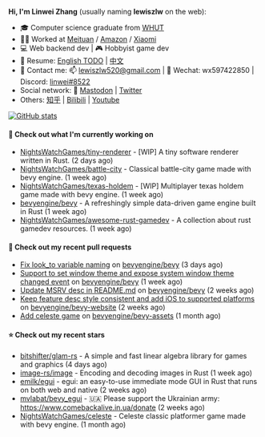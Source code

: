 **Hi, I'm Linwei Zhang** (usually naming **lewiszlw** on the web):
- 🎓 Computer science graduate from [WHUT](https://en.wikipedia.org/wiki/Wuhan_University_of_Technology)
- 👨‍💻 Worked at [Meituan](https://about.meituan.com/home) / [Amazon](https://www.amazon.com/) / [Xiaomi](https://www.mi.com/)
- 💻 Web backend dev | 🎮 Hobbyist game dev
- 📄 Resume: [English TODO](https://github.com/lewiszlw/lewiszlw/blob/main/Resume_EN.md) | [中文](https://github.com/lewiszlw/lewiszlw/blob/main/Resume_CN.md)
- 📱 Contact me: 📫 [lewiszlw520@gmail.com](mailto:lewiszlw520@gmail.com) | 💬 Wechat: wx597422850 | Discord: [linwei#8522](http://discordapp.com/users/891664307035713576)
- Social network: 🦣 [Mastodon](https://mastodon.world/@lewiszlw) | [Twitter](https://twitter.com/lewiszlw)
- Others: [知乎](https://www.zhihu.com/people/tian-qian-zhu-wu-ya) | [Bilibili](https://space.bilibili.com/43876861) | [Youtube](https://www.youtube.com/channel/UCnvri1tqAjxsp9nGQ63zUNw)

[![GitHub stats](https://github-readme-stats.vercel.app/api?username=lewiszlw&count_private=true&show_icons=true&theme=solarized-dark&include_all_commits=true)](https://github.com/anuraghazra/github-readme-stats)

#### 👷 Check out what I'm currently working on

- [NightsWatchGames/tiny-renderer](https://github.com/NightsWatchGames/tiny-renderer) - [WIP] A tiny software renderer written in Rust. (2 days ago)
- [NightsWatchGames/battle-city](https://github.com/NightsWatchGames/battle-city) - Classical battle-city game made with bevy engine. (1 week ago)
- [NightsWatchGames/texas-holdem](https://github.com/NightsWatchGames/texas-holdem) - [WIP] Multiplayer texas holdem game made with bevy engine. (1 week ago)
- [bevyengine/bevy](https://github.com/bevyengine/bevy) - A refreshingly simple data-driven game engine built in Rust (1 week ago)
- [NightsWatchGames/awesome-rust-gamedev](https://github.com/NightsWatchGames/awesome-rust-gamedev) - A collection about rust gamedev resources. (1 week ago)

#### 🔨 Check out my recent pull requests

- [Fix look_to variable naming](https://github.com/bevyengine/bevy/pull/8627) on [bevyengine/bevy](https://github.com/bevyengine/bevy) (3 days ago)
- [Support to set window theme and expose system window theme changed event](https://github.com/bevyengine/bevy/pull/8593) on [bevyengine/bevy](https://github.com/bevyengine/bevy) (1 week ago)
- [Update MSRV desc in README.md](https://github.com/bevyengine/bevy/pull/8546) on [bevyengine/bevy](https://github.com/bevyengine/bevy) (2 weeks ago)
- [Keep feature desc style consistent and add iOS to supported platforms](https://github.com/bevyengine/bevy-website/pull/629) on [bevyengine/bevy-website](https://github.com/bevyengine/bevy-website) (2 weeks ago)
- [Add celeste game](https://github.com/bevyengine/bevy-assets/pull/320) on [bevyengine/bevy-assets](https://github.com/bevyengine/bevy-assets) (1 month ago)

#### ⭐ Check out my recent stars

- [bitshifter/glam-rs](https://github.com/bitshifter/glam-rs) - A simple and fast linear algebra library for games and graphics (4 days ago)
- [image-rs/image](https://github.com/image-rs/image) - Encoding and decoding images in Rust (1 week ago)
- [emilk/egui](https://github.com/emilk/egui) - egui: an easy-to-use immediate mode GUI in Rust that runs on both web and native (2 weeks ago)
- [mvlabat/bevy_egui](https://github.com/mvlabat/bevy_egui) - 🇺🇦 Please support the Ukrainian army: https://www.comebackalive.in.ua/donate (2 weeks ago)
- [NightsWatchGames/celeste](https://github.com/NightsWatchGames/celeste) - Celeste classic platformer game made with bevy engine. (1 month ago)
